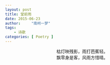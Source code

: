 ```yaml
---
layout: post
title: 堂前雨
date: 2015-06-23
author:     "南柯一梦"
tags: 
    - 诗歌
categories: [ Poetry ]
---
```


<center>枯灯映残影，雨打芭蕉轻。</center>
<center>飘零身是客，风雨方惜晴。</center>
